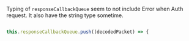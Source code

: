 Typing of `responseCallbackQueue` seem to not include Error when Auth request. It also have the string type sometime.

```ts

this.responseCallbackQueue.push((decodedPacket) => {
```
